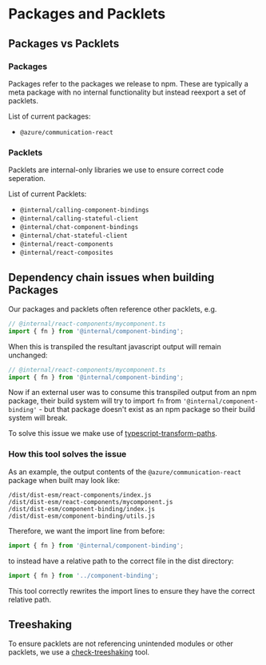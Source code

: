 # Packages and Packlets

## Packages vs Packlets

### Packages

Packages refer to the packages we release to npm. These are typically a meta package with no internal functionality but instead reexport a set of packlets.

List of current packages:
* `@azure/communication-react`

### Packlets

Packlets are internal-only libraries we use to ensure correct code seperation.

List of current Packlets:

* `@internal/calling-component-bindings`
* `@internal/calling-stateful-client`
* `@internal/chat-component-bindings`
* `@internal/chat-stateful-client`
* `@internal/react-components`
* `@internal/react-composites`

## Dependency chain issues when building Packages

Our packages and packlets often reference other packlets, e.g.

```javascript
// @internal/react-components/mycomponent.ts
import { fn } from '@internal/component-binding';
```

When this is transpiled the resultant javascript output will remain unchanged:

```javascript
// @internal/react-components/mycomponent.ts
import { fn } from '@internal/component-binding';
```

Now if an external user was to consume this transpiled output from an npm package, their build system will try to import `fn` from `'@internal/component-binding'` - but that package doesn't exist as an npm package so their build system will break.

To solve this issue we make use of [typescript-transform-paths](../infrastructure/ts-patch-plugins#typescript-transform-paths).

### How this tool solves the issue

As an example, the output contents of the `@azure/communication-react` package when built may look like:

```text
/dist/dist-esm/react-components/index.js
/dist/dist-esm/react-components/mycomponent.js
/dist/dist-esm/component-binding/index.js
/dist/dist-esm/component-binding/utils.js
```

Therefore, we want the import line from before:

```javascript
import { fn } from '@internal/component-binding';
```

to instead have a relative path to the correct file in the dist directory:

```javascript
import { fn } from '../component-binding';
```

This tool correctly rewrites the import lines to ensure they have the correct relative path.

## Treeshaking

To ensure packlets are not referencing unintended modules or other packlets, we use a [check-treeshaking](https://github.com/Azure/communication-ui-library/tree/main/tools/check-treeshaking) tool.
